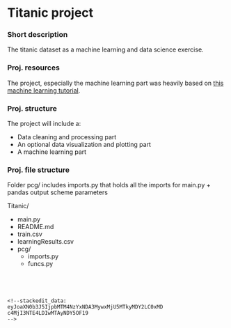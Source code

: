 
# Titanic project

### Short description
The titanic dataset as a machine learning and data science exercise.


### Proj. resources 
The project, especially the machine learning part was heavily based on [this machine learning tutorial](https://machinelearningmastery.com/machine-learning-in-python-step-by-step/).

### Proj. structure

The project will include a:
* Data cleaning and processing part
* An optional data visualization and plotting part
* A machine learning part

### Proj. file structure
Folder pcg/ includes imports.py that holds all the imports for main.py + pandas output scheme parameters

Titanic/
* main.py             
* README.md
* train.csv
* learningResults.csv
* pcg/
  * imports.py
  * funcs.py


```




<!--stackedit_data:
eyJoaXN0b3J5IjpbMTM4NzYxNDA3MywxMjU5MTkyMDY2LC0xMD
c4MjI3NTE4LDIwMTAyNDY5OF19
-->
